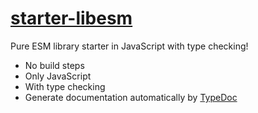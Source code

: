 # [starter-libesm](https://github.com/hyf0/starter-libesm)

Pure ESM library starter in JavaScript with type checking!

- No build steps
- Only JavaScript
- With type checking
- Generate documentation automatically by [TypeDoc](https://github.com/TypeStrong/typedoc)